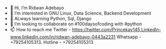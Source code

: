 - 👋 Hi, I’m Ridwan Adebayo
- 👀 I’m interested in GNU Linux, Data Science, Backend Development 
- 🌱 ALways learning Python, Sql, Django
- 💞️ I’m looking to collaborate on #100daysofcoding with #python
- 📫 How to reach me Twitter - https://twitter.com/Princekay145,LinkedIn- www.linkedin.com/in/ridwan-adebayo-0443a2231
    Whatsapp - +79254105313. Hotline - +79254105313

<!---
PrinceKay145/PrinceKay145 is a ✨ special ✨ repository because its `README.md` (this file) appears on your GitHub profile.
You can click the Preview link to take a look at your changes.
--->
